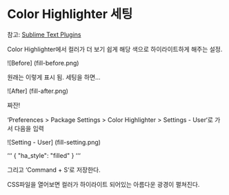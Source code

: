 # Color Highlighter 세팅

참고: [Sublime Text Plugins](https://developers.google.com/web/shows/ttt/series-1/sublime-text-plugins?hl=en)

Color Highlighter에서 컬러가 더 보기 쉽게 해당 색으로 하이라이트하게 해주는 설정.

![Before]
(fill-before.png)

원래는 이렇게 표시 됨. 세팅을 하면...

![After]
(fill-after.png)

짜잔!

‘Preferences > Package Settings > Color Highlighter > Settings - User‘로 가서 다음을 입력

![Setting - User]
(fill-setting.png)

‘‘‘
{
  "ha_style": "filled"
}
‘‘‘

그리고 ‘Command + S‘로 저장한다.

CSS파일을 열어보면 컬러가 하이라이트 되어있는 아름다운 광경이 펼쳐진다.
